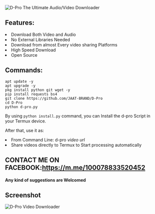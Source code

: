 <img src="https://i.top4top.io/p_2596mo7v74.jpg" alt="D-Pro">
The Ultimate Audio/Video Downloader

## Features:
<li> Download Both Video and Audio
<li> No External Libraries Needed
<li> Download from almost Every video sharing Platforms
<li> High Speed Download
<li> Open Source

## Commands:
```
apt update -y
apt upgrade -y
pkg install python git wget -y
pip install requests bs4
git clone https://github.com/JAAT-BRAND/D-Pro
cd D-Pro
python d-pro.py
```

By using ```python install.py``` command, you can Install the d-pro Script in your Termux device.

After that, use it as:
<li> From Command Line: d-pro <i>video url</i>
<li> Share videos directly to Termux to Start processing automatically

## CONTACT ME ON FACEBOOK:https://m.me/100078833520452

#### Any kind of suggestions are Welcomed

## Screenshot
<img src="https://k.top4top.io/p_2596jtgt55.jpg" alt="D-Pro Video Downloader">


